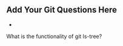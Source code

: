 Add Your Git Questions Here
----------------------------

* 
What is the functionality of git ls-tree?

